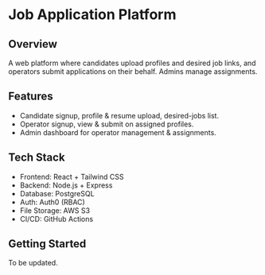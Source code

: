 # Job Application Platform

## Overview
A web platform where candidates upload profiles and desired job links, and operators submit applications on their behalf. Admins manage assignments.

## Features
- Candidate signup, profile & resume upload, desired-jobs list.
- Operator signup, view & submit on assigned profiles.
- Admin dashboard for operator management & assignments.

## Tech Stack
- Frontend: React + Tailwind CSS
- Backend: Node.js + Express
- Database: PostgreSQL
- Auth: Auth0 (RBAC)
- File Storage: AWS S3
- CI/CD: GitHub Actions

## Getting Started
To be updated.
 
